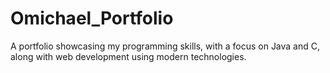 # Omichael_Portfolio
A portfolio showcasing my programming skills, with a focus on Java and C, along with web development using modern technologies.
